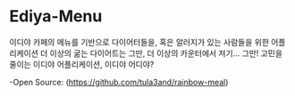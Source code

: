 # Ediya-Menu

이디야 카페의 메뉴를 기반으로 다이어터들을, 혹은 알러지가 있는 사람들을 위한 어플리케이션
더 이상의 굶는 다이어트는 그만, 더 이상의 카운터에서 저기... 그만!
고민을 줄이는 이디야 어플리케이션, 이디야 어디야? 

-Open Source: (https://github.com/tula3and/rainbow-meal)
